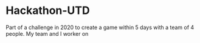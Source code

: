 # Hackathon-UTD
Part of a challenge in 2020 to create a game within 5 days with a team of 4 people.
My team and I worker on 
